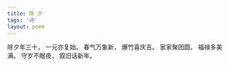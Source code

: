 ```yaml
---
title: 除 夕
tags: '诗'
layout: poem
---
```


除夕年三十， 一元亦复始。
春气万象新， 爆竹喜庆吉。
家家聚团圆， 福禄多美满。
守岁不眠夜， 叙旧话新年。

